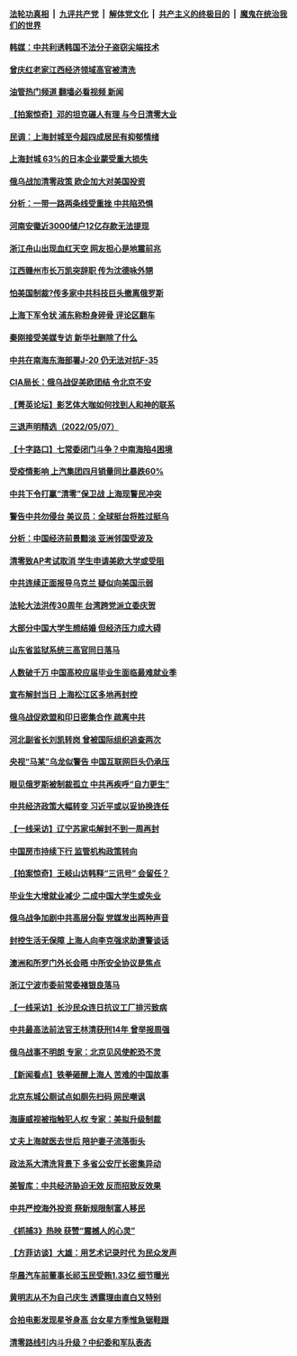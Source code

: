 ####  [法轮功真相](../../../../basic/blob/master/README.md?t=05090001) &nbsp;|&nbsp; [九评共产党](../../../../9ping.md/blob/master/README.md?t=05090001) &nbsp;|&nbsp; [解体党文化](../../../../jtdwh.md/blob/master/README.md?t=05090001)  &nbsp;|&nbsp; [共产主义的终极目的](../../../../gczydzjmd.md/blob/master/README.md?t=05090001) &nbsp;|&nbsp; [魔鬼在统治我们的世界](../../../../mgztzwmdsj.md/blob/master/README.md?t=05090001) 

#### [韩媒：中共利诱韩国不法分子盗窃尖端技术](../pages/nsc413/n13730424.md?t=05090001) 

#### [曾庆红老家江西经济领域高官被清洗](../pages/nsc413/n13730401.md?t=05090001) 

#### [油管热门频道 翻墙必看视频 新闻](http://45.76.130.85:81/youtube.html?05090001)

#### [【拍案惊奇】邓的坦克碾人有理 与今日清零大业](../pages/nsc413/n13729574.md?t=05090001) 

#### [民调：上海封城至今超四成居民有抑郁情绪](../pages/nsc413/n13730381.md?t=05090001) 

#### [上海封城 63%的日本企业蒙受重大损失](../pages/nsc413/n13730353.md?t=05090001) 

#### [俄乌战加清零政策 欧企加大对美国投资](../pages/nsc413/n13730219.md?t=05090001) 

#### [分析：一带一路两条线受重挫 中共陷恐惧](../pages/nsc413/n13726633.md?t=05090001) 

#### [河南安徽近3000储户12亿存款无法提现](../pages/nsc413/n13730206.md?t=05090001) 

#### [浙江舟山出现血红天空 网友担心是地震前兆](../pages/nsc413/n13730103.md?t=05090001) 

#### [江西赣州市长万凯突辞职 传为沈德咏外甥](../pages/nsc413/n13730147.md?t=05090001) 

#### [怕美国制裁?传多家中共科技巨头撤离俄罗斯](../pages/nsc413/n13730120.md?t=05090001) 

#### [上海下军令状 浦东称粉身碎骨 评论区翻车](../pages/nsc413/n13729974.md?t=05090001) 

#### [秦刚接受美媒专访 新华社删除了什么](../pages/nsc413/n13729851.md?t=05090001) 

#### [中共在南海东海部署J-20 仍无法对抗F-35](../pages/nsc413/n13723021.md?t=05090001) 


#### [CIA局长：俄乌战促美欧团结 令北京不安](../pages/nsc413/n13729735.md?t=05090001) 

#### [【菁英论坛】影艺体大咖如何找到人和神的联系](../pages/nsc413/n13729847.md?t=05090001) 

#### [三退声明精选（2022/05/07）](../pages/nsc413/n13729845.md?t=05090001) 

#### [【十字路口】七常委闭门斗争？中南海陷4困境](../pages/nsc413/n13729513.md?t=05090001) 

#### [受疫情影响 上汽集团四月销量同比暴跌60%](../pages/nsc413/n13729765.md?t=05090001) 

#### [中共下令打赢“清零”保卫战 上海现警民冲突](../pages/nsc413/n13729726.md?t=05090001) 

#### [警告中共勿侵台 美议员：全球挺台将胜过挺乌](../pages/nsc413/n13729571.md?t=05090001) 

#### [分析：中国经济前景黯淡 亚洲邻国受波及](../pages/nsc413/n13729719.md?t=05090001) 

#### [清零致AP考试取消 学生申请美欧大学或受阻](../pages/nsc413/n13729570.md?t=05090001) 

#### [中共连续正面报导乌克兰 疑似向美国示弱](../pages/nsc413/n13729701.md?t=05090001) 

#### [法轮大法洪传30周年 台湾跨党派立委庆贺](../pages/nsc413/n13729159.md?t=05090001) 

#### [大部分中国大学生想结婚 但经济压力成大碍](../pages/nsc413/n13729693.md?t=05090001) 

#### [山东省监狱系统三高官同日落马](../pages/nsc413/n13729690.md?t=05090001) 

#### [人数破千万 中国高校应届毕业生面临最难就业季](../pages/nsc413/n13729680.md?t=05090001) 

#### [宣布解封当日 上海松江区多地再封控](../pages/nsc413/n13729650.md?t=05090001) 

#### [俄乌战促欧盟和印日密集合作 疏离中共](../pages/nsc413/n13727386.md?t=05090001) 

#### [河北副省长刘凯转岗 曾被国际组织追查两次](../pages/nsc413/n13729676.md?t=05090001) 

#### [央视“马某”乌龙似警告 中国互联网巨头仍承压](../pages/nsc413/n13729673.md?t=05090001) 

#### [眼见俄罗斯被制裁孤立 中共再疾呼“自力更生”](../pages/nsc413/n13729666.md?t=05090001) 

#### [中共经济政策大幅转变 习近平或以妥协换连任](../pages/nsc413/n13729657.md?t=05090001) 

#### [【一线采访】辽宁苏家屯解封不到一周再封](../pages/nsc413/n13729625.md?t=05090001) 

#### [中国房市持续下行 监管机构政策转向](../pages/nsc413/n13729584.md?t=05090001) 

#### [【拍案惊奇】王岐山访韩释“三讯号” 会留任？](../pages/nsc413/n13729532.md?t=05090001) 

#### [毕业生大增就业减少 二成中国大学生或失业](../pages/nsc413/n13729154.md?t=05090001) 

#### [俄乌战争加剧中共高层分裂 党媒发出两种声音](../pages/nsc413/n13729604.md?t=05090001) 

#### [封控生活无保障 上海人向李克强求助遭警谈话](../pages/nsc413/n13729548.md?t=05090001) 

#### [澳洲和所罗门外长会晤 中所安全协议是焦点](../pages/nsc413/n13729569.md?t=05090001) 

#### [浙江宁波市委前常委褚银良落马](../pages/nsc413/n13729445.md?t=05090001) 

#### [【一线采访】长沙民众连日抗议工厂排污致病](../pages/nsc413/n13729392.md?t=05090001) 

#### [中共最高法前法官王林清获刑14年 曾举报周强](../pages/nsc413/n13729348.md?t=05090001) 

#### [俄乌战事不明朗 专家：北京见风使舵恐不灵](../pages/nsc413/n13729321.md?t=05090001) 

#### [【新闻看点】铁拳砸醒上海人 苦难的中国故事](../pages/nsc413/n13729051.md?t=05090001) 

#### [北京东城公厕试点如厕先扫码 网民嘲讽](../pages/nsc413/n13729304.md?t=05090001) 

#### [海康威视被指触犯人权 专家：美拟升级制裁](../pages/nsc413/n13729009.md?t=05090001) 

#### [丈夫上海就医去世后 陪护妻子流落街头](../pages/nsc413/n13729307.md?t=05090001) 


#### [政法系大清洗背景下 多省公安厅长密集异动](../pages/nsc413/n13729289.md?t=05090001) 

#### [美智库：中共经济胁迫无效 反而招致反效果](../pages/nsc413/n13729147.md?t=05090001) 

#### [中共严控海外投资 祭新规限制富人移民](../pages/nsc413/n13729175.md?t=05090001) 

#### [《抓捕3》热映 获赞“震撼人的心灵”](../pages/nsc413/n13729129.md?t=05090001) 

#### [【方菲访谈】大雄：用艺术记录时代 为民众发声](../pages/nsc413/n13728995.md?t=05090001) 

#### [华晨汽车前董事长祁玉民受贿1.33亿 细节曝光](../pages/nsc413/n13729170.md?t=05090001) 

#### [黄明志从不为自己庆生 透露理由直白又特别](../pages/nsc413/n13728963.md?t=05090001) 

#### [合拍电影发现星爷身高 台女星方季惟急锯鞋跟](../pages/nsc413/n13728997.md?t=05090001) 

#### [清零路线引内斗升级？中纪委和军队表态](../pages/nsc413/n13729106.md?t=05090001) 

<img src='http://gfw-breaker.win/goodnews/indexes/nsc413.md' width='0px' height='0px'/>
